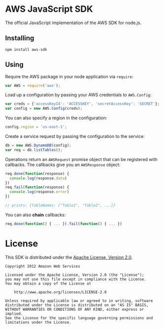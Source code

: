 # AWS JavaScript SDK

The official JavaScript implementation of the AWS SDK for node.js.

## Installing

    npm install aws-sdk

## Using

Require the AWS package in your node application via `require`:

```js
var AWS = require('aws');
```

Load up a configuration by passing your AWS credentials to `AWS.Config`:

```js
var creds = {'accessKeyId': 'ACCESSKEY', 'secretAccessKey': 'SECRET'};
var config = new AWS.Config(creds);
```

You can also specify a region in the configuration:

```js
config.region = 'us-east-1';
```

Create a service request by passing the configuration to the service:

```js
db = new AWS.DynamoDB(config);
var req = db.listTables();
```

Operations return an `AWSRequest` promise object that can be registered with
callbacks. The callbacks give you an `AWSResponse` object:

```js
req.done(function(response) {
  console.log(response.data)
})
req.fail(function(response) {
  console.log(response.error)
})

// prints: {TableNames: ["Table1", "Table2", ...]}
```

You can also **chain** callbacks:

```js
req.done(function() { ... }).fail(function() { ... })
```

# License

This SDK is distributed under the
[Apache License, Version 2.0](http://www.apache.org/licenses/LICENSE-2.0).

    Copyright 2012 Amazon Web Services

    Licensed under the Apache License, Version 2.0 (the "License");
    you may not use this file except in compliance with the License.
    You may obtain a copy of the License at

        http://www.apache.org/licenses/LICENSE-2.0

    Unless required by applicable law or agreed to in writing, software
    distributed under the License is distributed on an "AS IS" BASIS,
    WITHOUT WARRANTIES OR CONDITIONS OF ANY KIND, either express or implied.
    See the License for the specific language governing permissions and
    limitations under the License.
